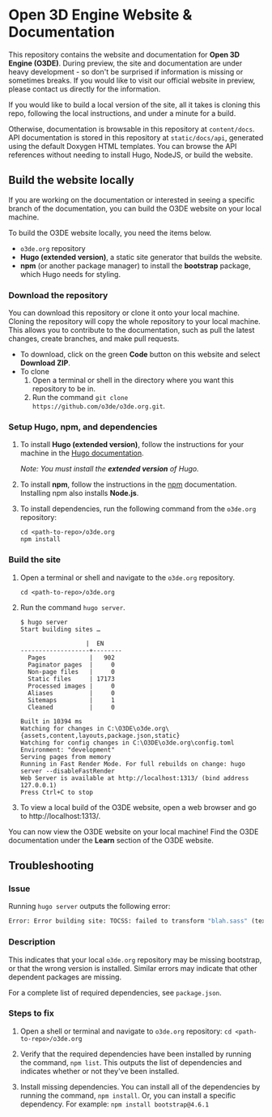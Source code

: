 # Open 3D Engine Website & Documentation

This repository contains the website and documentation for **Open 3D Engine (O3DE)**. During preview, the site and documentation are under heavy development - so don't be surprised if information is missing or sometimes breaks. If you would like to visit our official website in preview, please contact us directly for the information.

If you would like to build a local version of the site, all it takes is cloning this repo, following the local instructions, and under a minute for a build.

Otherwise, documentation is browsable in this repository at `content/docs`. API documentation is stored in this repository at `static/docs/api`, generated using the default Doxygen HTML templates. You can browse the API references without needing to install Hugo, NodeJS, or build the website.

## Build the website locally
If you are working on the documentation or interested in seeing a specific branch of the documentation, you can build the O3DE website on your local machine. 

To build the O3DE website locally, you need the items below.
- `o3de.org` repository
- **Hugo (extended version)**, a static site generator that builds the website.
- **npm** (or another package manager) to install the **bootstrap** package, which Hugo needs for styling.

### Download the repository
You can download this repository or clone it onto your local machine. Cloning the repository will copy the whole repository to your local machine. This allows you to contribute to the documentation, such as pull the latest changes, create branches, and make pull requests. 
- To download, click on the green **Code** button on this website and select **Download ZIP**. 
- To clone
  1. Open a terminal or shell in the directory where you want this repository to be in. 
  2. Run the command `git clone https://github.com/o3de/o3de.org.git`.

### Setup Hugo, npm, and dependencies
1. To install **Hugo (extended version)**, follow the instructions for your machine in the [Hugo documentation](https://gohugo.io/getting-started/installing). 
   
    *Note: You must install the **extended version** of Hugo.*

2. To install **npm**, follow the instructions in the [npm](https://docs.npmjs.com/downloading-and-installing-node-js-and-npm) documentation. Installing npm also installs **Node.js**.

3. To install dependencies, run the following command from the `o3de.org` repository:

    ```shell
    cd <path-to-repo>/o3de.org
    npm install
    ```


### Build the site
1. Open a terminal or shell and navigate to the `o3de.org` repository.
   
    ```shell
    cd <path-to-repo>/o3de.org
    ```
   
2. Run the command `hugo server`. 
      
    ```shell
    $ hugo server
    Start building sites …

                      |  EN
    -------------------+--------
      Pages            |   902
      Paginator pages  |     0
      Non-page files   |     0
      Static files     | 17173
      Processed images |     0
      Aliases          |     0
      Sitemaps         |     1
      Cleaned          |     0

    Built in 10394 ms
    Watching for changes in C:\O3DE\o3de.org\{assets,content,layouts,package.json,static}
    Watching for config changes in C:\O3DE\o3de.org\config.toml
    Environment: "development"
    Serving pages from memory
    Running in Fast Render Mode. For full rebuilds on change: hugo server --disableFastRender
    Web Server is available at http://localhost:1313/ (bind address 127.0.0.1)
    Press Ctrl+C to stop
    ```

3. To view a local build of the O3DE website, open a web browser and go to http://localhost:1313/.

You can now view the O3DE website on your local machine! Find the O3DE documentation under the **Learn** section of the O3DE website.

## Troubleshooting

### Issue

Running `hugo server` outputs the following error:

```cmd
Error: Error building site: TOCSS: failed to transform "blah.sass" (text/x-sass): SCSS processing failed: file "stdin", line 26, col 1: File to import not found or unreadable: bootstrap/scss/functions.
```

### Description

This indicates that your local `o3de.org` repository may be missing bootstrap, or that the wrong version is installed. Similar errors may indicate that other dependent packages are missing.

For a complete list of required dependencies, see `package.json`.

### Steps to fix

1. Open a shell or terminal and navigate to `o3de.org` repository: `cd <path-to-repo>/o3de.org`

2. Verify that the required dependencies have been installed by running the command, `npm list`. This outputs the list of dependencies and indicates whether or not they've been installed.

3. Install missing dependencies. You can install all of the dependencies by running the command, `npm install`. Or, you can install a specific dependency. For example: `npm install bootstrap@4.6.1`

